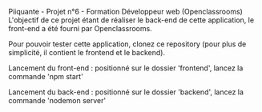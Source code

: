 Piiquante - Projet n°6 - Formation Développeur web (Openclassrooms)
L'objectif de ce projet étant de réaliser le back-end de cette application, le front-end a été fourni par Openclassrooms. 


Pour pouvoir tester cette application, clonez ce repository (pour plus de simplicité, il contient le frontend et le backend). 

Lancement du front-end : positionné sur le dossier 'frontend', lancez la commande 'npm start'

Lancement du back-end : positionné sur le dossier 'backend', lancez la commande 'nodemon server'




